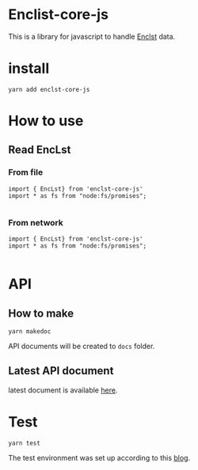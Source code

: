 # Enclist-core-js
This is a library for javascript to handle [Enclst](https://github.com/UedaTakeyuki/EncLst) data.

# install
```
yarn add enclst-core-js
```

# How to use

## Read EncLst

### From file
```
import { EncLst} from 'enclst-core-js'
import * as fs from "node:fs/promises";


```

### From network
```
import { EncLst} from 'enclst-core-js'
import * as fs from "node:fs/promises";


```

# API

## How to make
```
yarn makedoc
```

API documents will be created to ``docs`` folder.

## Latest API document
latest document is available [here](https://uedatakeyuki.github.io/enclst-core-js).

# Test

```
yarn test
```

The test environment was set up according to this [blog](https://architecting.hateblo.jp/entry/2021/02/10/152147).